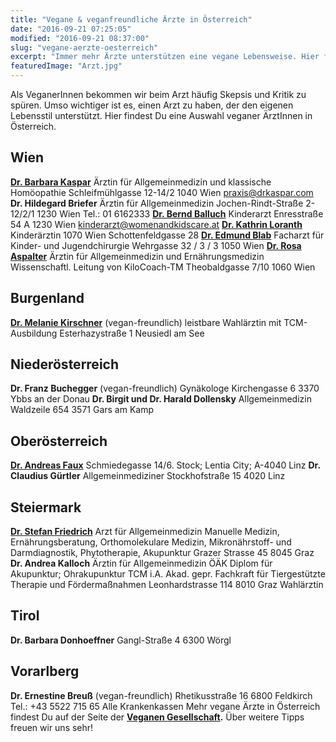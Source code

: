 ```yaml
---
title: "Vegane & veganfreundliche Ärzte in Österreich"
date: "2016-09-21 07:25:05"
modified: "2016-09-21 08:37:00"
slug: "vegane-aerzte-oesterreich"
excerpt: "Immer mehr Ärzte unterstützen eine vegane Lebensweise. Hier findest Du sie! "
featuredImage: "Arzt.jpg"
---
```


Als VeganerInnen bekommen wir beim Arzt häufig Skepsis und Kritik zu spüren. Umso wichtiger ist es, einen Arzt zu haben, der den eigenen Lebensstil unterstützt. Hier findest Du eine Auswahl veganer ÄrztInnen in Österreich.

## Wien

[**Dr. Barbara Kaspar**](http://www.drkaspar.at) Ärztin für Allgemeinmedizin und klassische Homöopathie Schleifmühlgasse 12-14/2 1040 Wien praxis@drkaspar.com **Dr. Hildegard Briefer** Ärztin für Allgemeinmedizin Jochen-Rindt-Straße 2-12/2/1 1230 Wien Tel.: 01 6162333 [**Dr. Bernd Balluch**](http://www.womenandkidscare.at) Kinderarzt Enresstraße 54 A 1230 Wien kinderarzt@womenandkidscare.at [**Dr. Kathrin Loranth**](http://www.kinderarzt-loranth.at) Kinderärztin 1070 Wien Schottenfeldgasse 28 [**Dr. Edmund Blab**](http://www.kidsana.at) Facharzt für Kinder- und Jugendchirurgie Wehrgasse 32 / 3 / 3 1050 Wien [**Dr. Rosa Aspalter**](http://www.dr.aspalter.at) Ärztin für Allgemeinmedizin und Ernährungsmedizin Wissenschaftl. Leitung von KiloCoach-TM Theobaldgasse 7/10 1060 Wien

## Burgenland

[**Dr. Melanie Kirschner**](http://www.ordination-kirschner.at) (vegan-freundlich) leistbare Wahlärztin mit TCM\-Ausbildung Esterhazystraße 1 Neusiedl am See

## Niederösterreich

**Dr. Franz Buchegger** (vegan-freundlich) Gynäkologe Kirchengasse 6 3370 Ybbs an der Donau **Dr. Birgit und Dr. Harald Dollensky** Allgemeinmedizin Waldzeile 654 3571 Gars am Kamp

## Oberösterreich

[**Dr. Andreas Faux**](http://www.faux.at) Schmiedegasse 14/6. Stock; Lentia City; A-4040 Linz **Dr. Claudius Gürtler** Allgemeinmediziner Stockhofstraße 15 4020 Linz

## Steiermark

[**Dr. Stefan Friedrich**](http://praxismitte.at) Arzt für Allgemeinmedizin Manuelle Medizin, Ernährungsberatung, Orthomolekulare Medizin, Mikronährstoff- und Darmdiagnostik, Phytotherapie, Akupunktur Grazer Strasse 45 8045 Graz **Dr. Andrea Kalloch** Ärztin für Allgemeinmedizin ÖÄK Diplom für Akupunktur; Ohrakupunktur TCM i.A. Akad. gepr. Fachkraft für Tiergestützte Therapie und Fördermaßnahmen Leonhardstrasse 114 8010 Graz Wahlärztin

## Tirol

**Dr. Barbara Donhoeffner** Gangl-Straße 4 6300 Wörgl

## Vorarlberg

**Dr. Ernestine Breuß** (vegan-freundlich) Rhetikusstraße 16 6800 Feldkirch Tel.: +43 5522 715 65 Alle Krankenkassen Mehr vegane Ärzte in Österreich findest Du auf der Seite der **[Veganen Gesellschaft](https://vegan.at/aerzte).** Über weitere Tipps freuen wir uns sehr!